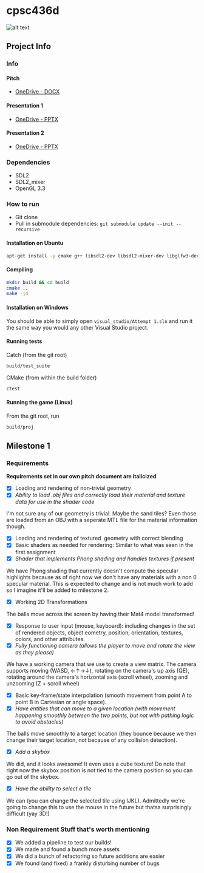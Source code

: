 # cpsc436d

![alt text](https://github.com/esemeniuc/celestial-industries/blob/master/data/textures/Celestial-Industries.png "Celestial Industries Logo")

## Project Info

### Info

#### Pitch
- [OneDrive - DOCX](https://onedrive.live.com/view.aspx?resid=C3F0298314E4ECCD!284946&ithint=file%2cdocx&app=Word&authkey=!AJgdQbFssTUXqhU)

#### Presentation 1
- [OneDrive - PPTX](https://onedrive.live.com/view.aspx?resid=C3F0298314E4ECCD!295036&ithint=file%2cpptx&app=PowerPoint&authkey=!AHZauhwFBn72fPo)

#### Presentation 2
- [OneDrive - PPTX](https://onedrive.live.com/view.aspx?resid=C3F0298314E4ECCD!303764&ithint=file%2cpptx&app=PowerPoint&authkey=!APpASRWldZN18Xs)

### Dependencies
- SDL2
- SDL2_mixer
- OpenGL 3.3

### How to run
- Git clone
- Pull in submodule dependencies: `git submodule update --init --recursive`

#### Installation on Ubuntu
```bash
apt-get install -y cmake g++ libsdl2-dev libsdl2-mixer-dev libglfw3-dev
```

#### Compiling
```bash
mkdir build && cd build
cmake ..
make -j4
```
#### Installation on Windows

You should be able to simply open `visual_studio/Attempt 1.sln` and run it the same way you would any other Visual Studio project.

#### Running tests
Catch (from the git root)
```bash
build/test_suite
```

CMake (from within the build folder)
```bash
ctest
```

#### Running the game (Linux)
From the git root, run
```bash
build/proj
```
## Milestone 1

### Requirements

**Requirements set in our own pitch document are italicized**

 - [x] Loading and rendering of non‐trivial geometry 
 - [x] *Ability to load .obj files and correctly load their material and texture data for use in the shader code*
 
I'm not sure any of our geometry is trivial. Maybe the sand tiles? Even those are loaded from an OBJ with a seperate MTL file for the material information though.

 - [x] Loading and rendering of textured  geometry with correct blending 
 - [x] Basic shaders as needed for rendering: Similar to what was
seen in the first assignment 
 - [x] *Shader that implements Phong shading and handles textures if present*
 
We have Phong shading that currently doesn't compute the specular highlights because as of right now we don't have any materials with a non 0 specular material. This is expected to change and is not much work to add so I imagine it'll be added to milestone 2.

 - [x] Working 2D Transformations 

The balls move across the screen by having their Mat4 model transformed! 

 - [x] Response to user input (mouse, keyboard): including changes in the set of rendered objects, object eometry, position, orientation, textures, colors, and other attributes.  
 - [x] *Fully functioning camera (allows the player to move and rotate the view as they please)*

We have a working camera that we use to create a view matrix. The camera supports moving (WASD, ←↑→↓), rotating on the camera's up axis (QE), rotating around the camera's horizontal axis (scroll wheel), zooming and unzooming (Z + scroll wheel)

 - [x] Basic key‐frame/state interpolation (smooth movement from point A to point B in Cartesian or angle space).  
 - [x] *Have entities that can move to a given location (with movement happening smoothly between the two points, but not with pathing logic to avoid obstacles)*
 
The balls move smoothly to a target location (they bounce because we then change their target location, not because of any collision detection).

 - [x] *Add a skybox*
 
 We did, and it looks awesome! It even uses a cube texture! Do note that right now the skybox position is not tied to the camera position so you can go out of the skybox. 

- [x] *Have the ability to select a tile*

We can (you can change the selected tile using IJKL). Admittedly we're going to change this to use the mouse in the future but thatsa surprisingly difficult (yay 3D!)

### Non Requirement Stuff that's worth mentioning

 - [x] We added a pipeline to test our builds!
 - [x] We made and found a bunch more assets
 - [x] We did a bunch of refactoring so future additions are easier
 - [x] We found (and fixed) a frankly disturbing number of bugs

